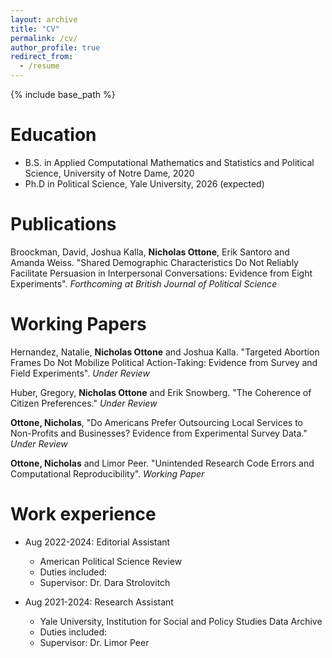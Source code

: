 ```yaml
---
layout: archive
title: "CV"
permalink: /cv/
author_profile: true
redirect_from:
  - /resume
---
```


{% include base_path %}

Education
======
* B.S. in Applied Computational Mathematics and Statistics and Political Science, University of Notre Dame, 2020
* Ph.D in Political Science, Yale University, 2026 (expected)

Publications
======
Broockman, David, Joshua Kalla, **Nicholas Ottone**, Erik Santoro and Amanda Weiss. "Shared Demographic Characteristics Do Not Reliably Facilitate Persuasion in Interpersonal Conversations: Evidence from Eight Experiments". *Forthcoming at British Journal of Political Science*

Working Papers
======
Hernandez, Natalie, **Nicholas Ottone** and Joshua Kalla. "Targeted Abortion Frames Do Not Mobilize Political Action-Taking: Evidence from Survey and Field Experiments". *Under Review*

Huber, Gregory, **Nicholas Ottone** and Erik Snowberg. "The Coherence of Citizen Preferences." *Under Review*

**Ottone, Nicholas**, "Do Americans Prefer Outsourcing Local Services to Non-Profits and Businesses? Evidence from Experimental Survey Data." *Under Review*

**Ottone, Nicholas** and Limor Peer. "Unintended Research Code Errors and Computational Reproducibility". *Working Paper*


Work experience
======
* Aug 2022-2024: Editorial Assistant
  * American Political Science Review
  * Duties included: 
  * Supervisor: Dr. Dara Strolovitch

* Aug 2021-2024: Research Assistant
  * Yale University, Institution for Social and Policy Studies Data Archive
  * Duties included: 
  * Supervisor: Dr. Limor Peer

